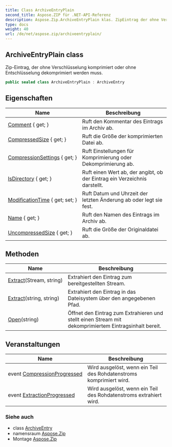 ```yaml
---
title: Class ArchiveEntryPlain
second_title: Aspose.ZIP für .NET-API-Referenz
description: Aspose.Zip.ArchiveEntryPlain klas. ZipEintrag der ohne Verschlüsselung komprimiert oder ohne Entschlüsselung dekomprimiert werden muss.
type: docs
weight: 40
url: /de/net/aspose.zip/archiveentryplain/
---
```

## ArchiveEntryPlain class

Zip-Eintrag, der ohne Verschlüsselung komprimiert oder ohne Entschlüsselung dekomprimiert werden muss.

```csharp
public sealed class ArchiveEntryPlain : ArchiveEntry
```

## Eigenschaften

| Name | Beschreibung |
| --- | --- |
| [Comment](../../aspose.zip/archiveentry/comment/) { get; } | Ruft den Kommentar des Eintrags im Archiv ab. |
| [CompressedSize](../../aspose.zip/archiveentry/compressedsize/) { get; } | Ruft die Größe der komprimierten Datei ab. |
| [CompressionSettings](../../aspose.zip/archiveentry/compressionsettings/) { get; } | Ruft Einstellungen für Komprimierung oder Dekomprimierung ab. |
| [IsDirectory](../../aspose.zip/archiveentry/isdirectory/) { get; } | Ruft einen Wert ab, der angibt, ob der Eintrag ein Verzeichnis darstellt. |
| [ModificationTime](../../aspose.zip/archiveentry/modificationtime/) { get; set; } | Ruft Datum und Uhrzeit der letzten Änderung ab oder legt sie fest. |
| [Name](../../aspose.zip/archiveentry/name/) { get; } | Ruft den Namen des Eintrags im Archiv ab. |
| [UncompressedSize](../../aspose.zip/archiveentry/uncompressedsize/) { get; } | Ruft die Größe der Originaldatei ab. |

## Methoden

| Name | Beschreibung |
| --- | --- |
| [Extract](../../aspose.zip/archiveentry/extract/)(Stream, string) | Extrahiert den Eintrag zum bereitgestellten Stream. |
| [Extract](../../aspose.zip/archiveentry/extract/)(string, string) | Extrahiert den Eintrag in das Dateisystem über den angegebenen Pfad. |
| [Open](../../aspose.zip/archiveentry/open/)(string) | Öffnet den Eintrag zum Extrahieren und stellt einen Stream mit dekomprimiertem Eintragsinhalt bereit. |

## Veranstaltungen

| Name | Beschreibung |
| --- | --- |
| event [CompressionProgressed](../../aspose.zip/archiveentry/compressionprogressed/) | Wird ausgelöst, wenn ein Teil des Rohdatenstroms komprimiert wird. |
| event [ExtractionProgressed](../../aspose.zip/archiveentry/extractionprogressed/) | Wird ausgelöst, wenn ein Teil des Rohdatenstroms extrahiert wird. |

### Siehe auch

* class [ArchiveEntry](../archiveentry/)
* namensraum [Aspose.Zip](../../aspose.zip/)
* Montage [Aspose.Zip](../../)


